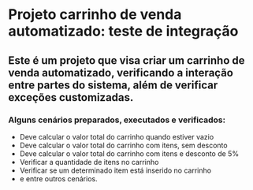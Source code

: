 # Projeto carrinho de venda automatizado: teste de integração
## Este é um projeto que visa criar um carrinho de venda automatizado, verificando a interação entre partes do sistema, além de verificar exceções customizadas.
### Alguns cenários preparados, executados e verificados:
- Deve calcular o valor total do carrinho quando estiver vazio
- Deve calcular o valor total do carrinho com itens, sem desconto
- Deve calcular o valor total do carrinho com itens e desconto de 5%
- Verificar a quantidade de itens no carrinho
- Verificar se um determinado item está inserido no carrinho
- e entre outros cenários.
